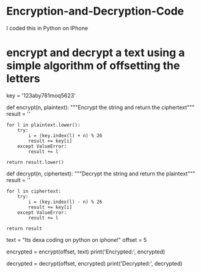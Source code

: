 # Encryption-and-Decryption-Code
I coded this in Python on IPhone


# encrypt and decrypt a text using a simple algorithm of offsetting the letters

key = '123aby781moq5623'

def encrypt(n, plaintext):
	"""Encrypt the string and return the ciphertext"""
	result = ''

	for l in plaintext.lower():
		try:
			i = (key.index(l) + n) % 26
			result += key[i]
		except ValueError:
			result += l

	return result.lower()

def decrypt(n, ciphertext):
	"""Decrypt the string and return the plaintext"""
	result = ''

	for l in ciphertext:
		try:
			i = (key.index(l) - n) % 26
			result += key[i]
		except ValueError:
			result += l

	return result

text = "Its dexa coding on python on iphone!"
offset = 5

encrypted = encrypt(offset, text)
print('Encrypted:', encrypted)

decrypted = decrypt(offset, encrypted)
print('Decrypted:', decrypted)

